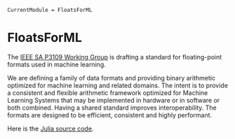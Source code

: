 ```@meta
CurrentModule = FloatsForML
```

# FloatsForML

The [IEEE SA P3109 Working Group](https://standards.ieee.org/iee7e/3109/11165/)
 is drafting a standard for floating-point formats used in machine learning.

We are defining a family of data formats and providing binary arithmetic optimized for machine learning and related domains. The intent is to provide a consistent and flexible arithmetic framework optimized for Machine Learning Systems that may be implemented in hardware or in software or both combined. Having a shared standard improves interoperability.  The formats are designed to be efficient, consistent and highly performant.


Here is the [Julia source code](https://github.com/DiademSpecialProjects/FloatsForML.jl).
